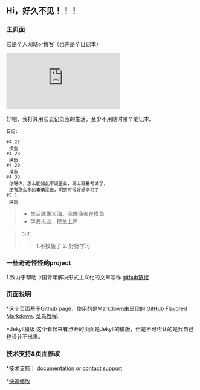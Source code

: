 ## Hi，好久不见！！！

### 主页面

它是个人网站or博客（也许是个日记本）

![Image of temple](https://pics.images.ac.cn/image/5eaba65fcbe0a.html)

好吧，我打算用它去记录我的生活，至少不用随时带个笔记本。

``` 
日记:

#4.27
 摸鱼
#4.28
 摸鱼
#4.29
 摸鱼
#4.30
 你呀你，怎么能如此不误正业，马上就要考试了，
 还有那么多的事情没做，明天可得好好学习了
#5.1
 摸鱼

```

> - 生活就像大海，我像渔夫在摸鱼
> - 学海无涯，摸鱼上岸

> but:
>> 1.不摸鱼了
>> 2. 好好学习

### 一些奇奇怪怪的project
1.致力于帮助中国青年解决形式主义化的文章写作
[github链接](https://github.com/YuWei-CH/Formalist-articles-writer-java#形式主义文章生成器----java)

### 页面说明
*这个页面基于Github page，使用的是Markdown来呈现的
[GitHub Flavored Markdown](https://guides.github.com/features/mastering-markdown/).
[菜鸟教程](https://www.runoob.com/markdown/md-tutorial.html).

*Jekyll模版
这个看起来有点丑的页面是Jekyll的模版，但是不可否认的是我自己也设计不出来。

### 技术支持&页面修改

*技术支持： [documentation](https://help.github.com/categories/github-pages-basics/) or [contact support](https://github.com/contact) 

*[快速修改](https://github.com/hihitech/hihitch.github.io/edit/master/index.md)
